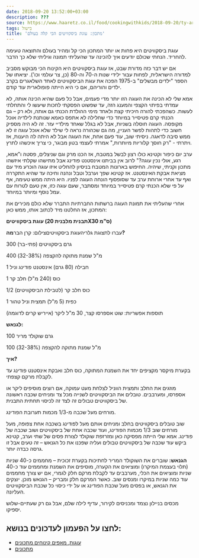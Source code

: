 ```yaml
---
date: 2018-09-20 13:52:00+03:00
description: ???
source: https://www.haaretz.co.il/food/cookingwithkids/2018-09-20/ty-article/0000017f-f8a4-d318-afff-fbe7b2be0000
tags: בישול
title: 'מתכון: עוגת ביסקוויטים הכי קלה בעולם'
---
```


עוגת ביסקוויטים היא פחות או יותר המתכון הכי קל ומהיר בעולם והתוצאה טעימה להחריד. הנחתי שכולם יודעים איך להכינה עד שהעליתי תמונה וגיליתי שלא כך הדבר.

אם יש דבר כזה מדורת שבט, אז עוגת ביסקוויטים היא הקינוח הכי מבוקש מסביב למדורה הישראלית, לפחות עבור ילידי שנות ה-70 וה-80 (כן, צר עולמי וכו'). יציאתו של הספר "ילדים מבשלים" ב-1975 הפכה את עוגת הביסקוויטים לאחד השלאגרים בקרב ילדים והוריהם, אם כי היא הייתה פופולארית עוד קודם.

אמא שלי לא הכינה את העוגה הזו יותר מדי פעמים, אבל כל פעם שהיא הכינה אותה, לא עמדתי בפיתוי הקצפי והמענג הזה, עד שפשוט הפסקתי לחכות שיעשו לי והתחלתי לעשות. כשהפכתי להורה חיכיתי קצת ולאחד מימי ההולדת הכנתי גם אותה, ולא רק – גם הכנתי קרם פטיסייר במיוחד כדי שחלילה לא אתפס כאמא שנותנת לילדיה אוכל מקופסה. העוגה חוסלה בשניות, אבל לא בגלל שאחד מילדיי עזר. זה לא היה מספיק חשוב כדי לתהות לפשר העניין, מה גם שכהורה נראה לי שילד שלא אוכל עוגה זו לא ממש סיבה לדאגה. ניסיתי שוב, עוד פעם אחת, את העוגה אבל לא היתה לה היענות, אז ויתרתי - "רק חוסך קלוריות מיותרות," אמרתי לעצמי בטון מבוגר, כי צריך איכשהו לתרץ.

ערב יום כיפור וקטינא כולו רצון לבשל במטבח, אז הכנו מרק וגם שניצלים, פסטה ו"אמא, רגע, אולי נכין עוגה?" לרוב אין בביתנו אינסטנט פודינג אבל מתישהו שקלתי איזשהו מתכון וקניתי, שיהיה. החיפוש בארונות המטבח בניסיון להחליט איזו עוגה הוכרע מיד עם מציאת אבקת האינסטנט. אז קטינא שפך וערבל וטבל ונהנה וחיכה עד שהיא התקררה ואף עד אחרי ארוחת ערב עד שסופסוף הונחה העוגה לפניו. היא היתה ממש טעימה, אף על פי שלא הכנתי קרם פטיסייר במיוחד ומסתבר, שעם עוגה כזו, אין טעם לטרוח עם עמל נוסף ומיותר במיוחד.

אחרי שהעליתי את תמונת העוגה ברשתות החברתיות התברר שלא כולם מכירים את המתכון, אז החלטנו מיד לכתוב אותו, ממש כאן:

**עוגת ביסקוויטים (תבנית מלבנית 20X30 ס"מ)**

 עברו לתצוגת גלריהעוגת ביסקוויטיםצילום: קרן הבר**מה?**

300 גרם ביסקוויטים (פתי-בר)

400 מ"ל שמנת מתוקה להקצפה (32-38%)

1 חבילה (80 גרם) אינסטנט פודינג וניל

1 כוס (240 מ"ל) חלב קר

1/2 כוס חלב קר (לטבילת הביסקוויטים)

1 כפית (5 מ"ל) תמצית וניל טהור

תוספות אפשריות: שוט אספרסו קצר, 30 מ"ל ליקר (אייריש קרים לדוגמה) 

**לגנאש:**

100 גרם שוקולד מריר

100 מ"ל שמנת מתוקה להקצפה (32-38%)

**איך?**

בקערת מיקסר מקציפים יחד את השמנת המתוקה, כוס חלב ואבקת אינסטנט פודינג עד לקבלת מרקם קצפתי.

מוזגים את החלב ותמצית הווניל לצלחת מעט עמוקה, אם רוצים מוסיפים ליקר או אספרסו, ומערבבים. טובלים את הביסקוויטים לשנייה מכל צד ומניחים שכבה ראשונה של ביסקוויטים טבולים זה לצד זה לכיסוי תחתית התבנית.

מורחים מעל שכבה מ-1/3 מכמות תערובת הפודינג.

שוב טובלים ביסקוויטים בחלב ומניחים אותם מעל לפודינג בשכבה אחת צפופה, מעל מורחים שוב 1/3 מכמות הפודינג, ועוד שכבה אחת של ביסקוויטים ושוב שכבה של פודינג. אמא שלי הייתה מפסיקה כאן ומזרזפת שוקולד לצורת פסים של שתי וערב, קטינא ביקש עוד שכבה של ביסקוויטים טבולים ועליה שפכנו את כל הגנאש – זה טעים אבל זו גרסה כבדה יותר.

**הגנאש:** שוברים את השוקולד המריר לחתיכות בקערת זכוכית – מחממים כ-40 שניות (תלוי בעצמת המיקרו) ומוציאים את הקערה, מוסיפים את השמנת ומחממים עוד כ-40 שניות ומוציאים את הכלי, מערבבים עד לקבלת מרקם חלק לגמרי, אם יש צורך מחממים עוד כמה שניות במיקרו ומנסים שוב. כאשר המרקם חלק ומבריק – הגנאש מוכן. יוצקים את הגנאש, או בפסים מעל שכבת הפודינג או על ידי כיסוי כל שכבת הביסקוויטים העליונה.

מכסים בניילון נצמד ומכניסים לקירור, עדיף לילה שלם, אבל גם רק שעתיים-שלוש יספיקו.

לחצו על הפעמון לעדכונים בנושא:
------------------------------

* [עוגות, מאפים קינוחים מתכונים](/ty-tag/cakes-0000017f-da2a-d938-a17f-fe2a21fc0000)
* [מתכונים](/ty-tag/recipes-0000017f-da28-dea8-a77f-de6a4ba50000)